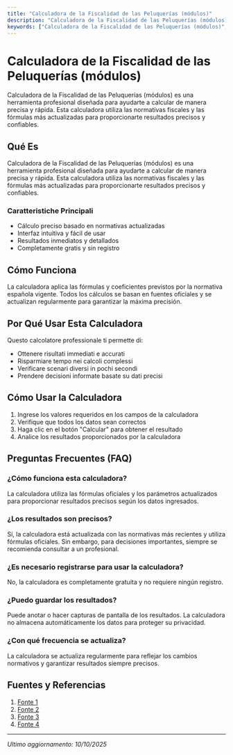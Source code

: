 ```yaml
---
title: "Calculadora de la Fiscalidad de las Peluquerías (módulos)"
description: "Calculadora de la Fiscalidad de las Peluquerías (módulos) es una herramienta profesional diseñada para ayudarte a calcular de manera precisa y rápida. Esta calculadora utiliza las normativas fiscales y las fórmulas más actualizadas para proporcionarte resultados precisos y confiables."
keywords: ["Calculadora de la Fiscalidad de las Peluquerías (módulos)", "calcolatore", "calcolo online"]
---
```


# Calculadora de la Fiscalidad de las Peluquerías (módulos)

Calculadora de la Fiscalidad de las Peluquerías (módulos) es una herramienta profesional diseñada para ayudarte a calcular de manera precisa y rápida. Esta calculadora utiliza las normativas fiscales y las fórmulas más actualizadas para proporcionarte resultados precisos y confiables.

## Qué Es

Calculadora de la Fiscalidad de las Peluquerías (módulos) es una herramienta profesional diseñada para ayudarte a calcular de manera precisa y rápida. Esta calculadora utiliza las normativas fiscales y las fórmulas más actualizadas para proporcionarte resultados precisos y confiables.

### Caratteristiche Principali

- Cálculo preciso basado en normativas actualizadas
- Interfaz intuitiva y fácil de usar
- Resultados inmediatos y detallados
- Completamente gratis y sin registro

## Cómo Funciona

La calculadora aplica las fórmulas y coeficientes previstos por la normativa española vigente. Todos los cálculos se basan en fuentes oficiales y se actualizan regularmente para garantizar la máxima precisión.

## Por Qué Usar Esta Calculadora

Questo calcolatore professionale ti permette di:

- Ottenere risultati immediati e accurati
- Risparmiare tempo nei calcoli complessi
- Verificare scenari diversi in pochi secondi
- Prendere decisioni informate basate su dati precisi

## Cómo Usar la Calculadora

1. Ingrese los valores requeridos en los campos de la calculadora
2. Verifique que todos los datos sean correctos
3. Haga clic en el botón "Calcular" para obtener el resultado
4. Analice los resultados proporcionados por la calculadora

## Preguntas Frecuentes (FAQ)

### ¿Cómo funciona esta calculadora?

La calculadora utiliza las fórmulas oficiales y los parámetros actualizados para proporcionar resultados precisos según los datos ingresados.

### ¿Los resultados son precisos?

Sí, la calculadora está actualizada con las normativas más recientes y utiliza fórmulas oficiales. Sin embargo, para decisiones importantes, siempre se recomienda consultar a un profesional.

### ¿Es necesario registrarse para usar la calculadora?

No, la calculadora es completamente gratuita y no requiere ningún registro.

### ¿Puedo guardar los resultados?

Puede anotar o hacer capturas de pantalla de los resultados. La calculadora no almacena automáticamente los datos para proteger su privacidad.

### ¿Con qué frecuencia se actualiza?

La calculadora se actualiza regularmente para reflejar los cambios normativos y garantizar resultados siempre precisos.

## Fuentes y Referencias

1. [Fonte 1](https://akcgestores.es/ejemplo-calculo-modulos-peluqueria/)
2. [Fonte 2](https://sede.agenciatributaria.gob.es/Sede/ayuda/manuales-videos-folletos/manuales-practicos/irpf-2021/apendice/epigrafe-iae-972_1-servicios-peluqueria-caballero.html)
3. [Fonte 3](https://sede.agenciatributaria.gob.es/Sede/iva/regimenes-tributacion-iva/regimen-simplificado/determinacion-importe-cuotas-ingresar-devolver_.html)
4. [Fonte 4](https://foros.plangeneralcontable.com/viewtopic.php?f=2&t=50401)

---

*Ultimo aggiornamento: 10/10/2025*
